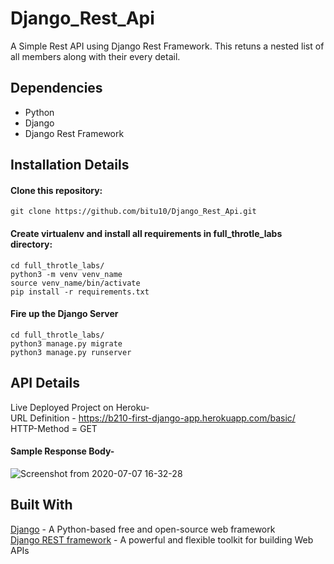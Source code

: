 # Django_Rest_Api
A Simple Rest API using Django Rest Framework.
This retuns a nested list of all members along with their every detail.

## Dependencies
 - Python
 - Django
 - Django Rest Framework
 
## Installation Details 
#### Clone this repository:
```
git clone https://github.com/bitu10/Django_Rest_Api.git
```
#### Create virtualenv and install all requirements in full_throtle_labs directory:
```
cd full_throtle_labs/
python3 -m venv venv_name
source venv_name/bin/activate
pip install -r requirements.txt
```
#### Fire up the Django Server
```
cd full_throtle_labs/
python3 manage.py migrate
python3 manage.py runserver
```

## API Details
Live Deployed Project on Heroku-\
URL Definition - https://b210-first-django-app.herokuapp.com/basic/ \
HTTP-Method = GET
#### Sample Response Body-
![Screenshot from 2020-07-07 16-32-28](https://user-images.githubusercontent.com/56647211/86771350-b0e63080-c06f-11ea-8fbc-2b3c44a38cb1.png)


## Built With
[Django](https://www.djangoproject.com/) - A Python-based free and open-source web framework \
[Django REST framework](https://www.django-rest-framework.org/) - A powerful and flexible toolkit for building Web APIs
